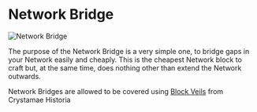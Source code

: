 # Network Bridge

![Network Bridge](../../.gitbook/assets/tile\_network\_bridge.png)

The purpose of the Network Bridge is a very simple one, to bridge gaps in your Network easily and cheaply. This is the cheapest Network block to craft but, at the same time, does nothing other than  extend the Network outwards.

Network Bridges are allowed to be covered using [Block Veils](../../crystamae-historia/tools/block-veil.md) from Crystamae Historia
